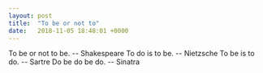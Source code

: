 ```yaml
---
layout: post
title:  "To be or not to"
date:   2018-11-05 18:48:01 +0000
---
```

To be or not to be.
		-- Shakespeare
To do is to be.
		-- Nietzsche
To be is to do.
		-- Sartre
Do be do be do.
		-- Sinatra

